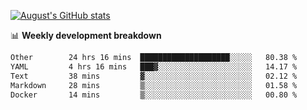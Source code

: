 
[![August's GitHub stats](https://github-readme-stats.vercel.app/api?username=zou-weidong&show_icons=true&theme=radical)](https://github.com/zou-weidong)


📊 **Weekly development breakdown**
<!--START_SECTION:waka-->

```txt
Other        24 hrs 16 mins  ████████████████████░░░░░   80.38 %
YAML         4 hrs 16 mins   ███▓░░░░░░░░░░░░░░░░░░░░░   14.17 %
Text         38 mins         ▓░░░░░░░░░░░░░░░░░░░░░░░░   02.12 %
Markdown     28 mins         ▒░░░░░░░░░░░░░░░░░░░░░░░░   01.58 %
Docker       14 mins         ▒░░░░░░░░░░░░░░░░░░░░░░░░   00.80 %
```

<!--END_SECTION:waka-->
